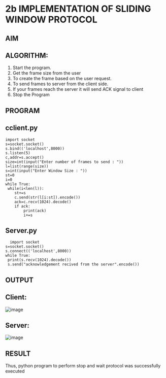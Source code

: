 # 2b IMPLEMENTATION OF SLIDING WINDOW PROTOCOL
## AIM
## ALGORITHM:
1. Start the program.
2. Get the frame size from the user
3. To create the frame based on the user request.
4. To send frames to server from the client side.
5. If your frames reach the server it will send ACK signal to client
6. Stop the Program
## PROGRAM
## cclient.py
```
import socket
s=socket.socket()
s.bind(('localhost',8000))
s.listen(5)
c,addr=s.accept()
size=int(input("Enter number of frames to send : "))
l=list(range(size))
s=int(input("Enter Window Size : "))
st=0
i=0
while True:
 while(i<len(l)):
    st+=s
    c.send(str(l[i:st]).encode())
    ack=c.recv(1024).decode()
    if ack:
        print(ack)
        i+=s
```
## Server.py
```
  import socket
s=socket.socket()
s.connect(('localhost',8000))
while True:
 print(s.recv(1024).decode())
 s.send("acknowledgement recived from the server".encode())
```
## OUTPUT
## Client:
![image](https://github.com/MaithreyanDinakaran/2b_SLIDING_WINDOW_PROTOCOL/assets/119104032/689511e8-5189-44f8-8a15-86316ebafe5f)
## Server:
![image](https://github.com/MaithreyanDinakaran/2b_SLIDING_WINDOW_PROTOCOL/assets/119104032/511c5fc3-8298-4c88-808d-64d639d31f25)


## RESULT
Thus, python program to perform stop and wait protocol was successfully executed
